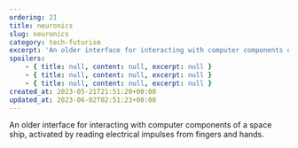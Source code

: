 ```yaml
---
ordering: 21
title: neuronics
slug: neuronics
category: tech-futurism
excerpt: 'An older interface for interacting with computer components of a space ship, activated by reading el...'
spoilers:
    - { title: null, content: null, excerpt: null }
    - { title: null, content: null, excerpt: null }
    - { title: null, content: null, excerpt: null }
created_at: 2023-05-21T21:51:20+00:00
updated_at: 2023-06-02T02:51:23+00:00
---
```

An older interface for interacting with computer components of a space ship, activated by reading electrical impulses from fingers and hands.
